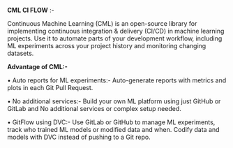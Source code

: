 **CML CI FLOW** :- 

Continuous Machine Learning (CML) is an open-source library for implementing continuous integration & delivery (CI/CD) in machine learning projects. Use it to automate parts of your development workflow, including ML experiments across your project history and monitoring changing datasets.

**Advantage of CML:-**

•	Auto reports for ML experiments:-  Auto-generate reports with metrics and plots in each Git Pull Request.

•	No additional services:-  Build your own ML platform using just GitHub or GitLab and  No additional services or complex setup needed.

•	GitFlow using DVC:- Use GitLab or GitHub to manage ML experiments, track who trained ML models or modified data and when. Codify data and models with DVC instead of pushing to a Git repo.
